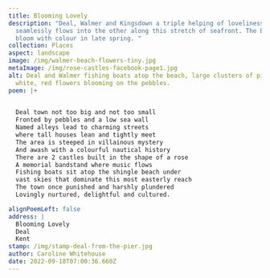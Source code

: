 ```yaml
---
title: Blooming Lovely
description: "Deal, Walmer and Kingsdown a triple helping of loveliness, one
  seamlessly flows into the other along this stretch of seafront. The beaches
  bloom with colour in late spring. "
collection: Places
aspect: landscape
image: /img/walmer-beach-flowers-tiny.jpg
metaImage: /img/rose-castles-facebook-page1.jpg
alt: Deal and Walmer fishing boats atop the beach, large clusters of pink,
  white, red flowers blooming on the pebbles.
poem: |+
  

  Deal town not too big and not too small
  Fronted by pebbles and a low sea wall
  Named alleys lead to charming streets
  where tall houses lean and tightly meet
  The area is steeped in villainous mystery 
  And awash with a colourful nautical history
  There are 2 castles built in the shape of a rose 
  A memorial bandstand where music flows
  Fishing boats sit atop the shingle beach under
  vast skies that dominate this most easterly reach
  The town once punished and harshly plundered
  Lovingly nurtured, delightful and cultured.

alignPoemLeft: false
address: |
  Blooming Lovely
  Deal 
  Kent
stamp: /img/stamp-deal-from-the-pier.jpg
author: Caroline Whitehouse
date: 2022-09-18T07:00:36.660Z
---
```

